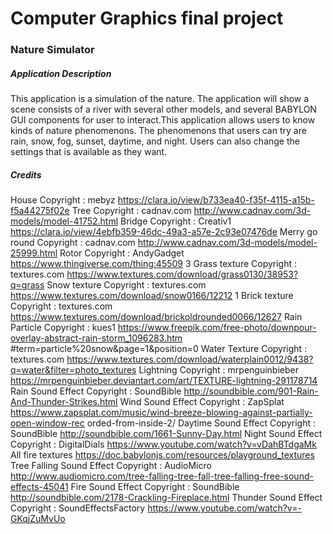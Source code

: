 # Computer Graphics final project
### Nature Simulator

##### Application Description
This application is a simulation of the nature. The application will show a  scene consists of a river with several other models, and several BABYLON GUI components for user to interact.This application allows users to know kinds of nature phenomenons. The phenomenons that users can try are rain, snow, fog, sunset, daytime, and night. Users can also change the settings that is available as they want.

##### Credits
House
Copyright : mebyz
https://clara.io/view/b733ea40-f35f-4115-a15b-f5a44275f02e
Tree
Copyright : cadnav.com
http://www.cadnav.com/3d-models/model-41752.html
Bridge
Copyright : Creativ1
https://clara.io/view/4ebfb359-46dc-49a3-a57e-2c93e07476de
Merry go round
Copyright : cadnav.com
http://www.cadnav.com/3d-models/model-25999.html
Rotor
Copyright : AndyGadget
https://www.thingiverse.com/thing:45509 3
Grass texture
Copyright : textures.com
https://www.textures.com/download/grass0130/38953?q=grass
Snow texture
Copyright : textures.com
https://www.textures.com/download/snow0166/12212 1
Brick texture
Copyright : textures.com
https://www.textures.com/download/brickoldrounded0066/12627
Rain Particle
Copyright : kues1
https://www.freepik.com/free-photo/downpour-overlay-abstract-rain-storm_1096283.htm
#term=particle%20snow&page=1&position=0
Water Texture
Copyright : textures.com
https://www.textures.com/download/waterplain0012/9438?q=water&filter=photo_textures
Lightning
Copyright : mrpenguinbieber
https://mrpenguinbieber.deviantart.com/art/TEXTURE-lightning-291178714
Rain Sound Effect
Copyright : SoundBible
http://soundbible.com/901-Rain-And-Thunder-Strikes.html
Wind Sound Effect
Copyright : ZapSplat
https://www.zapsplat.com/music/wind-breeze-blowing-against-partially-open-window-rec
orded-from-inside-2/
Daytime Sound Effect
Copyright : SoundBible
http://soundbible.com/1661-Sunny-Day.html
Night Sound Effect
Copyright : DigitalDials
https://www.youtube.com/watch?v=vDahBTdgaMk
All fire textures
https://doc.babylonjs.com/resources/playground_textures
Tree Falling Sound Effect
Copyright : AudioMicro
http://www.audiomicro.com/tree-falling-tree-fall-tree-falling-free-sound-effects-45041
Fire Sound Effect
Copyright : SoundBible
http://soundbible.com/2178-Crackling-Fireplace.html
Thunder Sound Effect
Copyright : SoundEffectsFactory
https://www.youtube.com/watch?v=-GKqjZuMvUo
